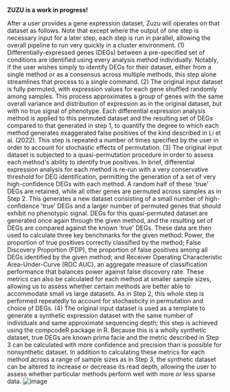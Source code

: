 **ZUZU is a work in progress!**

After a user provides a gene expression dataset, Zuzu will operates on that dataset as follows. Note that except where the output of one step is necessary input for a later step, each step is run in parallel, allowing the overall pipeline to run very quickly in a cluster environment. 
(1) Differentially-expressed genes (DEGs) between a pre-specified set of conditions are identified using every analysis method individually. Notably, if the user wishes simply to identify DEGs for their dataset, either from a single method or as a consensus across multiple methods, this step alone streamlines that process to a single command. 
(2) The original input dataset is fully permuted, with expression values for each gene shuffled randomly among samples. This process approximates a group of genes with the same overall variance and distribution of expression as in the original dataset, but with no true signal of phenotype. Each differential expression analysis method is applied to this permuted dataset and the resulting set of DEGs compared to that generated in step 1, to quantify the degree to which each method generates exaggerated false positives of the kind described in Li et al. (2022). This step is repeated a number of times specified by the user in order to account for stochastic effects of permutation. 
(3) The original input dataset is subjected to a quasi-permutation procedure in order to assess each method's ability to identify true positives. In brief, differential expression analysis for each method is re-run with a very conservative threshold for DEG identification, permitting the generation of a set of very high-confidence DEGs with each method. A random half of these 'true' DEGs are retained, while all other genes are permuted across samples as in Step 2. This generates a new dataset consisting of a small number of high-confidence 'true' DEGs and a larger number of permuted genes that should exhibit no phenotypic signal. DEGs for this quasi-permuted dataset are generated once again through the given method, and the resulting set of DEGs are compared against the known 'true' DEGs. These data are then used to calculate three key benchmarks for the given method: Power, the proportion of true positives correctly classified by the method; False Discovery Proportion (FDP), the proportion of false positives among all DEGs identified by the given method; and Receiver Operating Characteristic Area-Under-Curve (ROC AUC), an aggregate measure of classification performance that balances power against false discovery rate. These metrics can also be calculated for each method at smaller sample sizes, allowing us to assess whether certain methods are better able to accommodate small vs large datasets. As in Step 2, this whole step is performed repeatedly to account for stochasticity in permutation and choice of DEGs. 
(4) The original input dataset is used as a template to generate a synthetic expression dataset with the same number of individuals and same approximate sequencing depth; this step is achieved using the compcodeR package in R. Because this is a wholly synthetic dataset, true DEGs are known prima facie and the metric described in Step 3 can be calculated with more confidence and precision than is possible for nonsynthetic dataset. In addition to calculating these metrics for each method across a range of sample sizes as in Step 3, the synthetic dataset can be altered to increase or decrease its read depth, allowing the user to assess whether particular methods perform well with more or less sparse data. 
![image](https://github.com/BenjaminATaylor/Zuzu/assets/42218430/1e4b08c0-f2b2-47e1-9e1d-9f2771a30464)
